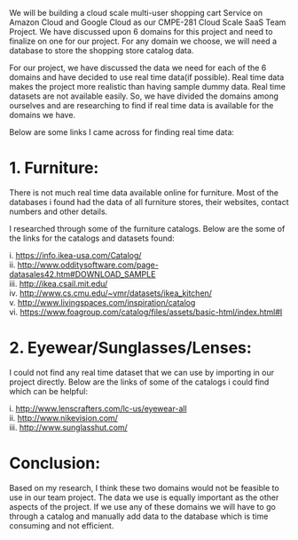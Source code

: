 We will be building a cloud scale multi-user shopping cart Service on Amazon Cloud and Google Cloud as our CMPE-281 Cloud Scale SaaS Team Project. We have discussed upon 6 domains for this project and need to finalize on one for our project. For any domain we choose, we will need a database to store the shopping store catalog data.

For our project, we have discussed the data we need for each of the 6 domains and have decided to use real time data(if possible). Real time data makes the project more realistic than having sample dummy data. Real time datasets are not available easily. So, we have divided the domains among ourselves and are researching to find if real time data is available for the domains we have. 


Below are some links I came across for finding real time data:

# 1. Furniture:

There is not much real time data available online for furniture. Most of the databases i found had the data of all furniture stores, their websites, contact numbers and other details. 

I researched through some of the furniture catalogs. Below are the some of the links for the catalogs and datasets found:

 i. https://info.ikea-usa.com/Catalog/  
 ii. http://www.odditysoftware.com/page-datasales42.htm#DOWNLOAD_SAMPLE  
 iii. http://ikea.csail.mit.edu/  
 iv. http://www.cs.cmu.edu/~vmr/datasets/ikea_kitchen/  
 v. http://www.livingspaces.com/inspiration/catalog  
 vi. https://www.foagroup.com/catalog/files/assets/basic-html/index.html#I  

# 2. Eyewear/Sunglasses/Lenses:

I could not find any real time dataset that we can use by importing in our project directly. Below are the links of some of the catalogs i could find which can be helpful:

 i. http://www.lenscrafters.com/lc-us/eyewear-all  
 ii. http://www.nikevision.com/  
 iii. http://www.sunglasshut.com/  
  
  
  
# Conclusion:

Based on my research, I think these two domains would not be feasible to use in our team project. The data we use is equally important as the other aspects of the project. If we use any of these domains we will have to go through a catalog and manually add data to the database which is time consuming and not efficient.
